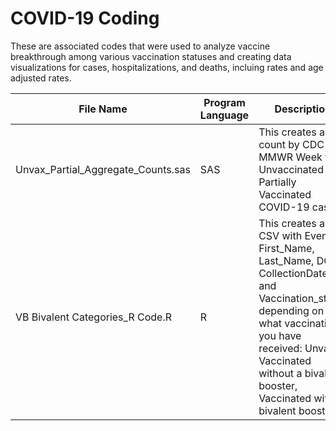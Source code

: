 # COVID-19 Coding

These are associated codes that were used to analyze vaccine breakthrough among various vaccination statuses and creating data visualizations for cases, hospitalizations, and deaths, incluing rates and age adjusted rates.

| File Name | Program Language | Description |
| ------------- | ------------- | ------------- |
| Unvax_Partial_Aggregate_Counts.sas | SAS | This creates a count by CDC MMWR Week for Unvaccinated and Partially Vaccinated COVID-19 cases |
| VB Bivalent Categories_R Code.R | R | This creates a CSV with EventID, First_Name, Last_Name, DOB, CollectionDate, and Vaccination_status depending on what vaccination you have received: Unvax, Vaccinated without a bivalent booster, Vaccinated with a bivalent booster |
